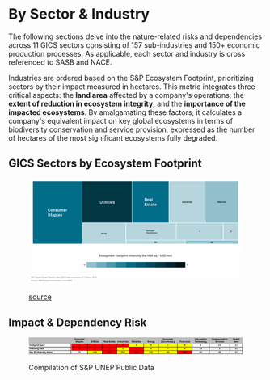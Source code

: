 # By Sector & Industry

The following sections delve into the nature-related risks and dependencies across 11 GICS sectors consisting of 157 sub-industries and 150+ economic production processes. As applicable, each sector and industry is cross referenced to SASB and NACE.

Industries are ordered based on the S\&P Ecosystem Footprint, prioritizing sectors by their impact measured in hectares. This metric integrates three critical aspects: the **land area** affected by a company's operations, the **extent of reduction in ecosystem integrity**, and the **importance of the impacted ecosystems**. By amalgamating these factors, it calculates a company's equivalent impact on key global ecosystems in terms of biodiversity conservation and service provision, expressed as the number of hectares of the most significant ecosystems fully degraded.

## GICS Sectors by Ecosystem Footprint

<figure><img src="../../../.gitbook/assets/footprint-docs.png" alt=""><figcaption><p><a href="https://www.spglobal.com/esg/solutions/nature">source</a></p></figcaption></figure>

## Impact & Dependency Risk

<figure><img src="../../../.gitbook/assets/s&#x26;p unep ratings.png" alt=""><figcaption><p>Compilation of S&#x26;P UNEP Public Data</p></figcaption></figure>
